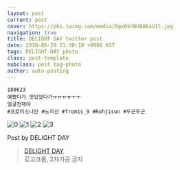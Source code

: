 ```yaml
---
layout: post
current: post
cover: https://pbs.twimg.com/media/Dgx0khNU8AEaUIt.jpg
navigation: true
title: DELIGHT DAY twitter post
date: 2018-06-28 21:30:10 +0900 KST
tags: DELIGHT-DAY photo
class: post-template
subclass: post tag-photo
author: auto-posting
---
```


```  
180623  
예뻤다가 멋있었다가ㅠㅠㅠㅠㅜㅜ  
얼굴천재야  
#프로미스나인 #노지선 #fromis_9 #Rohjisun #두근두근  

```

![0](https://pbs.twimg.com/media/Dgx0kgXVMAAMcLh.jpg)
![1](https://pbs.twimg.com/media/Dgx0kgaVAAANW1H.jpg)
![2](https://pbs.twimg.com/media/Dgx0kgbU0AA5FNR.jpg)
![3](https://pbs.twimg.com/media/Dgx0khNU8AEaUIt.jpg)


Post by DELIGHT DAY

> [DELIGHT DAY](https://twitter.com/delightday_JS)  
  로고크롭, 2차가공 금지